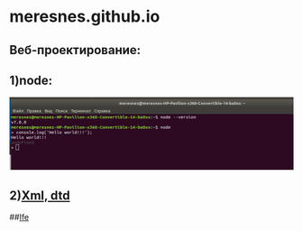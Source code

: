 ﻿# meresnes.github.io

## Веб-проектирование: 
## 1)node: 
!['Screen'](https://github.com/meresnes/meresnes.github.io/raw/master/web/1_lab_node/node_screen.png)

  
## 2)[Xml, dtd](https://github.com/meresnes/meresnes.github.io/raw/master/web/2_lab_XML)  
##[Ife](https://kodaktor.ru/?!=unsafe_8d256)
